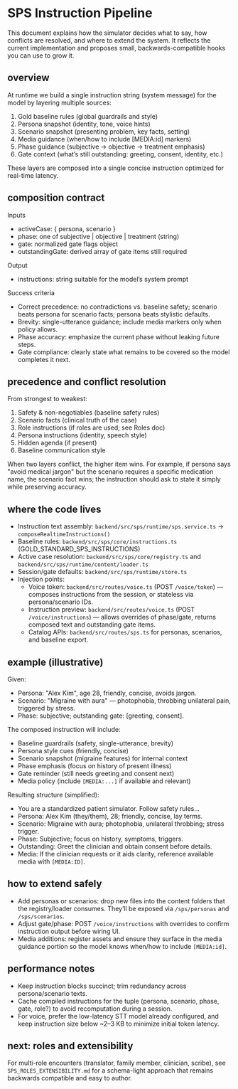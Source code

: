 # SPS Instruction Pipeline

This document explains how the simulator decides what to say, how conflicts are resolved, and where to extend the system. It reflects the current implementation and proposes small, backwards-compatible hooks you can use to grow it.

## overview

At runtime we build a single instruction string (system message) for the model by layering multiple sources:

1) Gold baseline rules (global guardrails and style)
2) Persona snapshot (identity, tone, voice hints)
3) Scenario snapshot (presenting problem, key facts, setting)
4) Media guidance (when/how to include [MEDIA:id] markers)
5) Phase guidance (subjective → objective → treatment emphasis)
6) Gate context (what’s still outstanding: greeting, consent, identity, etc.)

These layers are composed into a single concise instruction optimized for real-time latency.

## composition contract

Inputs

- activeCase: { persona, scenario }
- phase: one of subjective | objective | treatment (string)
- gate: normalized gate flags object
- outstandingGate: derived array of gate items still required

Output

- instructions: string suitable for the model’s system prompt

Success criteria

- Correct precedence: no contradictions vs. baseline safety; scenario beats persona for scenario facts; persona beats stylistic defaults.
- Brevity: single-utterance guidance; include media markers only when policy allows.
- Phase accuracy: emphasize the current phase without leaking future steps.
- Gate compliance: clearly state what remains to be covered so the model completes it next.

## precedence and conflict resolution

From strongest to weakest:

1) Safety & non-negotiables (baseline safety rules)
2) Scenario facts (clinical truth of the case)
3) Role instructions (if roles are used; see Roles doc)
4) Persona instructions (identity, speech style)
5) Hidden agenda (if present)
6) Baseline communication style

When two layers conflict, the higher item wins. For example, if persona says "avoid medical jargon" but the scenario requires a specific medication name, the scenario fact wins; the instruction should ask to state it simply while preserving accuracy.

## where the code lives

- Instruction text assembly: `backend/src/sps/runtime/sps.service.ts` → `composeRealtimeInstructions()`
- Baseline rules: `backend/src/sps/core/instructions.ts` (GOLD_STANDARD_SPS_INSTRUCTIONS)
- Active case resolution: `backend/src/sps/core/registry.ts` and `backend/src/sps/runtime/content/loader.ts`
- Session/gate defaults: `backend/src/sps/runtime/store.ts`
- Injection points:
  - Voice token: `backend/src/routes/voice.ts` (POST `/voice/token`) — composes instructions from the session, or stateless via persona/scenario IDs.
  - Instruction preview: `backend/src/routes/voice.ts` (POST `/voice/instructions`) — allows overrides of phase/gate, returns composed text and outstanding gate items.
  - Catalog APIs: `backend/src/routes/sps.ts` for personas, scenarios, and baseline export.

## example (illustrative)

Given:

- Persona: "Alex Kim", age 28, friendly, concise, avoids jargon.
- Scenario: "Migraine with aura" — photophobia, throbbing unilateral pain, triggered by stress.
- Phase: subjective; outstanding gate: [greeting, consent].

The composed instruction will include:

- Baseline guardrails (safety, single-utterance, brevity)
- Persona style cues (friendly, concise)
- Scenario snapshot (migraine features) for internal context
- Phase emphasis (focus on history of present illness)
- Gate reminder (still needs greeting and consent next)
- Media policy (include `[MEDIA:...]` if available and relevant)

Resulting structure (simplified):

- You are a standardized patient simulator. Follow safety rules…
- Persona: Alex Kim (they/them), 28; friendly, concise, lay terms.
- Scenario: Migraine with aura; photophobia, unilateral throbbing; stress trigger.
- Phase: Subjective; focus on history, symptoms, triggers.
- Outstanding: Greet the clinician and obtain consent before details.
- Media: If the clinician requests or it aids clarity, reference available media with `[MEDIA:ID]`.

## how to extend safely

- Add personas or scenarios: drop new files into the content folders that the registry/loader consumes. They’ll be exposed via `/sps/personas` and `/sps/scenarios`.
- Adjust gate/phase: POST `/voice/instructions` with overrides to confirm instruction output before wiring UI.
- Media additions: register assets and ensure they surface in the media guidance portion so the model knows when/how to include `[MEDIA:id]`.

## performance notes

- Keep instruction blocks succinct; trim redundancy across persona/scenario texts.
- Cache compiled instructions for the tuple (persona, scenario, phase, gate, role?) to avoid recomputation during a session.
- For voice, prefer the low-latency STT model already configured, and keep instruction size below ~2–3 KB to minimize initial token latency.

## next: roles and extensibility

For multi-role encounters (translator, family member, clinician, scribe), see `SPS_ROLES_EXTENSIBILITY.md` for a schema-light approach that remains backwards compatible and easy to author.
